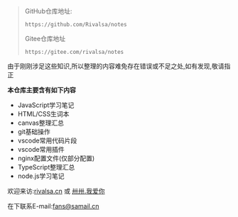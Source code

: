 > GitHub仓库地址:
>
> ```url
> https://github.com/Rivalsa/notes
> ```
>
> Gitee仓库地址
>
> ```url
> https://gitee.com/rivalsa/notes
> ```

由于刚刚涉足这些知识,所以整理的内容难免存在错误或不足之处,如有发现,敬请指正

**本仓库主要含有如下内容**

- JavaScript学习笔记
- HTML/CSS生词本
- canvas整理汇总
- git基础操作
- vscode常用代码片段
- vscode常用插件
- nginx配置文件(仅部分配置)
- TypeScript整理汇总
- node.js学习笔记

欢迎来访:[rivalsa.cn](https://rivalsa.cn) 或 [卅卅.我爱你](https://卅卅.我爱你)

在下联系E-mail:fans@samail.cn
